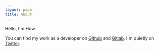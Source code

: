 ```yaml
---
layout: page
title: About
---
```


Hello, I'm Huw.

You can find my work as a developer on [Github](https://github.com/huwd/) and [Gitlab](https://gitlab.com/huw). I'm quietly on [Twitter](https://twitter.com/huwdiprose).
